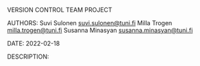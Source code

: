 VERSION CONTROL TEAM PROJECT

AUTHORS: 
	Suvi Sulonen <suvi.sulonen@tuni.fi> 
	Milla Trogen <milla.trogen@tuni.fi> 
	Susanna Minasyan <susanna.minasyan@tuni.fi> 

DATE: 
	2022-02-18 

DESCRIPTION: 
	
